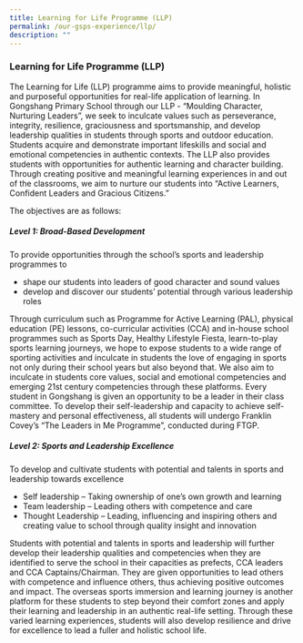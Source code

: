 ```yaml
---
title: Learning for Life Programme (LLP)
permalink: /our-gsps-experience/llp/
description: ""
---
```

### **Learning for Life Programme (LLP)**
The Learning for Life (LLP) programme aims to provide meaningful, holistic and purposeful opportunities for real-life application of learning. In Gongshang Primary School through our LLP - “Moulding Character, Nurturing Leaders”, we seek to inculcate values such as perseverance, integrity, resilience, graciousness and sportsmanship, and develop leadership qualities in students through sports and outdoor education. Students acquire and demonstrate important lifeskills and social and emotional competencies in authentic contexts. The LLP also provides students with opportunities for authentic learning and character building.  Through creating positive and meaningful learning experiences in and out of the classrooms, we aim to nurture our students into “Active Learners, Confident Leaders and Gracious Citizens.”

The objectives are as follows:

##### **Level 1: Broad-Based Development**
To provide opportunities through the school’s sports and leadership programmes to 

* shape our students into leaders of good character and sound values
* develop and discover our students’ potential through various leadership roles 

Through curriculum such as Programme for Active Learning (PAL), physical education (PE) lessons, co-curricular activities (CCA) and in-house school programmes such as Sports Day, Healthy Lifestyle Fiesta, learn-to-play sports learning journeys, we hope to expose students to a wide range of sporting activities and inculcate in students the love of engaging in sports not only during their school years but also beyond that. We also aim to inculcate in students core values, social and emotional competencies and emerging 21st century competencies through these platforms. Every student in Gongshang is given an opportunity to be a leader in their class committee. To develop their self-leadership and capacity to achieve self-mastery and personal effectiveness, all students will undergo Franklin Covey’s “The Leaders in Me Programme”, conducted during FTGP.

##### **Level 2: Sports and Leadership Excellence**

To develop and cultivate students with potential and talents in sports and leadership towards excellence

* Self leadership – Taking ownership of one’s own growth and learning
* Team leadership – Leading others with competence and care
* Thought Leadership – Leading, influencing and inspiring others and creating value to school through quality insight and innovation

Students with potential and talents in sports and leadership will further develop their leadership qualities and competencies when they are identified to serve the school in their capacities as prefects, CCA leaders and CCA Captains/Chairman. They are given opportunities to lead others with competence and influence others, thus achieving positive outcomes and impact. The overseas sports immersion and learning journey is another platform for these students to step beyond their comfort zones and apply their learning and leadership in an authentic real-life setting. Through these varied learning experiences, students will also develop resilience and drive for excellence to lead a fuller and holistic school life.
